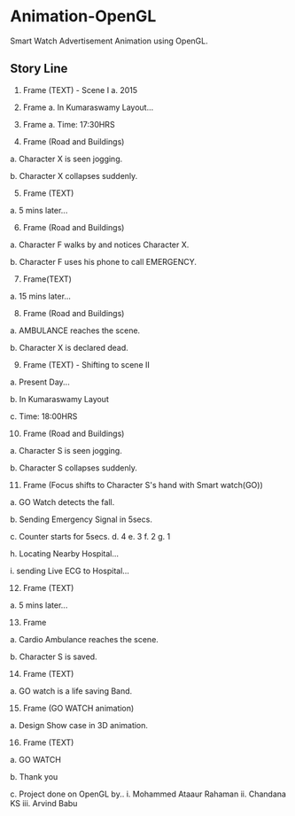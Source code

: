 # Animation-OpenGL
Smart Watch Advertisement Animation using OpenGL.

## Story Line


1.	Frame  (TEXT) - Scene I
a.	2015

2.	Frame 
a.	In Kumaraswamy Layout...

3.	Frame 
a.	Time: 17:30HRS

4.	Frame  (Road and Buildings)

a.	Character X is seen jogging. 

b.	Character X collapses suddenly.



5.	Frame  (TEXT)

a.	5 mins later...



6.	Frame  (Road and Buildings)

a.	Character F walks by and notices Character X.

b.	Character F uses his phone to call EMERGENCY.




7.	Frame(TEXT)

a.	15 mins later...




8.	Frame (Road and Buildings)

a.	AMBULANCE reaches the scene.

b.	Character X is declared dead.




9.	Frame  (TEXT) - Shifting to scene II

a.	Present Day...

b.	In Kumaraswamy Layout

c.	Time: 18:00HRS



10.	Frame (Road and Buildings)

a.	Character S is seen jogging. 

b.	Character S collapses suddenly.




11.	Frame  (Focus shifts to Character S's hand with Smart watch(GO))

a.	GO Watch detects the fall.

b.	Sending Emergency Signal in 5secs.

c.	Counter starts for 5secs.
d.	4
e.	3
f.	2
g.	1

h.	Locating Nearby Hospital...

i.	sending Live ECG to Hospital...



12.	Frame  (TEXT)

a.	5 mins later...

13.	Frame 

a.	Cardio Ambulance reaches the scene.

b.	Character S is saved.




14.	Frame (TEXT)

a.	GO watch is a life saving Band.




15.	Frame  (GO WATCH animation)

a.	Design Show case in 3D animation.



16.	Frame  (TEXT)

a.	GO WATCH

b.	Thank you

c.	Project done on OpenGL by..
i.	Mohammed Ataaur Rahaman
ii.	Chandana KS
iii. Arvind Babu
	
	
	

